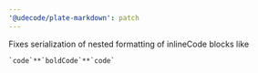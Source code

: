 ```yaml
---
'@udecode/plate-markdown': patch
---
```


Fixes serialization of nested formatting of inlineCode blocks like 
```
`code`**`boldCode`**`code`
```
